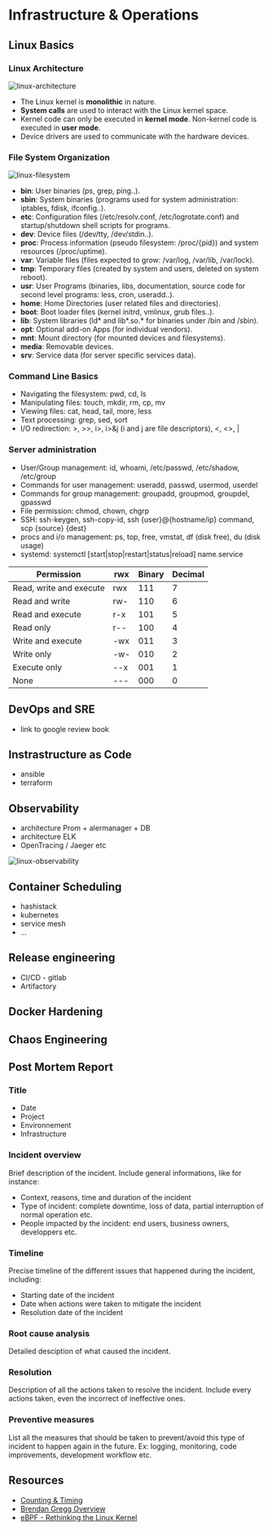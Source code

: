 # Infrastructure & Operations

## Linux Basics

### Linux Architecture

![linux-architecture](../.gitbook/assets/linux-architecture.png)

- The Linux kernel is **monolithic** in nature.
- **System calls** are used to interact with the Linux kernel space.
- Kernel code can only be executed in **kernel mode**. Non-kernel code is executed in **user mode**.
- Device drivers are used to communicate with the hardware devices.

### File System Organization

![linux-filesystem](../.gitbook/assets/linux-filesystem.png)

- **bin**: User binaries (ps, grep, ping..).
- **sbin**: System binaries (programs used for system administration: iptables, fdisk, ifconfig..).
- **etc**: Configuration files (/etc/resolv.conf, /etc/logrotate.conf) and startup/shutdown shell scripts for programs.
- **dev**: Device files (/dev/tty, /dev/stdin..).
- **proc**: Process information (pseudo filesystem: /proc/{pid}) and system resources (/proc/uptime).
- **var**: Variable files (files expected to grow: /var/log, /var/lib, /var/lock).
- **tmp**: Temporary files (created by system and users, deleted on system reboot).
- **usr**: User Programs (binaries, libs, documentation, source code for second level programs: less, cron, useradd..).
- **home**: Home Directories (user related files and directories).
- **boot**: Boot loader files (kernel initrd, vmlinux, grub files..).
- **lib**: System libraries (ld\* and lib\*.so.\* for binaries under /bin and /sbin).
- **opt**: Optional add-on Apps (for individual vendors).
- **mnt**: Mount directory (for mounted devices and filesystems).
- **media**: Removable devices.
- **srv**: Service data (for server specific services data).

### Command Line Basics

- Navigating the filesystem: pwd, cd, ls
- Manipulating files: touch, mkdir, rm, cp, mv
- Viewing files: cat, head, tail, more, less
- Text processing: grep, sed, sort
- I/O redirection: >, >>, i>, i>&j (i and j are file descriptors), <, <>, |

### Server administration

- User/Group management: id, whoami, /etc/passwd, /etc/shadow, /etc/group
- Commands for user management: useradd, passwd, usermod, userdel
- Commands for group management: groupadd, groupmod, groupdel, gpasswd
- File permission: chmod, chown, chgrp
- SSH: ssh-keygen, ssh-copy-id, ssh {user}@{hostname/ip} command, scp {source} {dest}
- procs and i/o management: ps, top, free, vmstat, df (disk free), du (disk usage)
- systemd: systemctl [start|stop|restart|status|reload] name.service

| Permission              | rwx | Binary | Decimal |
| ----------------------- | --- | ------ | ------- |
| Read, write and execute | rwx | 111    | 7       |
| Read and write          | rw- | 110    | 6       |
| Read and execute        | r-x | 101    | 5       |
| Read only               | r-- | 100    | 4       |
| Write and execute       | -wx | 011    | 3       |
| Write only              | -w- | 010    | 2       |
| Execute only            | --x | 001    | 1       |
| None                    | --- | 000    | 0       |

## DevOps and SRE

- link to google review book

## Instrastructure as Code

- ansible
- terraform

## Observability

- architecture Prom + alermanager + DB
- architecture ELK
- OpenTracing / Jaeger etc

![linux-observability](../.gitbook/assets/linux-observability.png)

## Container Scheduling

- hashistack
- kubernetes
- service mesh
- ...

## Release engineering

- CI/CD - gitlab
- Artifactory

## Docker Hardening

## Chaos Engineering

## Post Mortem Report

### Title

- Date
- Project
- Environnement
- Infrastructure

### Incident overview

Brief description of the incident. Include general informations, like for instance:

- Context, reasons, time and duration of the incident
- Type of incident: complete downtime, loss of data, partial interruption of normal operation etc.
- People impacted by the incident: end users, business owners, developpers etc.

### Timeline

Precise timeline of the different issues that happened during the incident, including:

- Starting date of the incident
- Date when actions were taken to mitigate the incident
- Resolution date of the incident

### Root cause analysis

Detailed desciption of what caused the incident.

### Resolution

Description of all the actions taken to resolve the incident.
Include every actions taken, even the incorrect of ineffective ones.

### Preventive measures

List all the measures that should be taken to prevent/avoid this type of incident to happen again in the future.
Ex: logging, monitoring, code improvements, development workflow etc.

## Resources

- [Counting & Timing](https://code.flickr.net/2008/10/27/counting-timing/)
- [Brendan Gregg Overview](http://www.brendangregg.com/overview.html)
- [eBPF - Rethinking the Linux Kernel](https://www.infoq.com/presentations/facebook-google-bpf-linux-kernel/)
